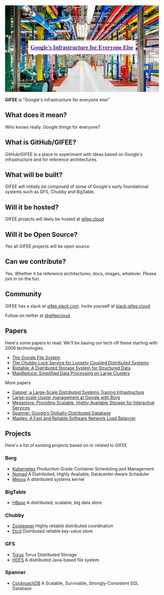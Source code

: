 ![GIFEE](images/title.png)

**GIFEE** is "Google's infrastructure for everyone else"

## What does it mean?

Who knows really. Google things for everyone?

## What is GitHub/GIFEE?

GitHub/GIFEE is a place to experiment with ideas based on Google's infrastructure and for reference architectures.

## What will be built?

GIFEE will initially be composed of some of Google's early foundational systems such as GFS, Chubby and BigTable.

## Will it be hosted?

GIFEE projects will likely be hosted at [gifee.cloud](http://gifee.cloud)

## Will it be Open Source?

Yes all GIFEE projects will be open source

## Can we contribute?

Yes. Whether it be reference architectures, docs, images, whatever. Please join in on the fun.

## Community

GIFEE has a slack at [gifee.slack.com](https://gifee.slack.com). Invite yourself at [slack.gifee.cloud](http://slack.gifee.cloud)

Follow on twitter at [@gifeecloud](https://twitter.com/gifeecloud)

## Papers

Here's some papers to read. We'll be basing our tech off these starting with 2006 technologies.

- [The Google File System](https://static.googleusercontent.com/media/research.google.com/en//archive/gfs-sosp2003.pdf)
- [The Chubby Lock Service for Loosely-Coupled Distributed Systems](https://static.googleusercontent.com/media/research.google.com/en//archive/chubby-osdi06.pdf)
- [Bigtable: A Distributed Storage System for Structured Data](https://static.googleusercontent.com/media/research.google.com/en//archive/bigtable-osdi06.pdf)
- [MapReduce: Simplified Data Processing on Large Clusters](https://static.googleusercontent.com/media/research.google.com/en//archive/mapreduce-osdi04.pdf)

More papers

- [Dapper, a Large-Scale Distributed Systems Tracing Infrastructure](http://www.australianscience.com.au/research/google/36356.pdf)
- [Large-scale cluster management at Google with Borg](https://static.googleusercontent.com/media/research.google.com/en//pubs/archive/43438.pdf)
- [Megastore: Providing Scalable, Highly Available Storage for Interactive Services](https://static.googleusercontent.com/media/research.google.com/en//pubs/archive/36971.pdf)
- [Spanner: Google’s Globally-Distributed Database](https://static.googleusercontent.com/media/research.google.com/en//archive/spanner-osdi2012.pdf)
- [Maglev: A Fast and Reliable Software Network Load Balancer](https://static.googleusercontent.com/media/research.google.com/en//pubs/archive/44824.pdf)

## Projects

Here's a list of existing projects based on or related to GIFEE

### Borg
- [Kubernetes](https://github.com/kubernetes/kubernetes) Production-Grade Container Scheduling and Management
- [Nomad](https://github.com/hashicorp/nomad) A Distributed, Highly Available, Datacenter-Aware Scheduler
- [Mesos](https://github.com/apache/mesos) A distributed systems kernel

### BigTable
- [HBase](https://github.com/apache/hbase) A distributed, scalable, big data store

### Chubby
- [Zookeeper](https://github.com/apache/zookeeper) Highly reliable distributed coordination
- [Etcd](https://github.com/coreos/etcd) Distributed reliable key-value store

### GFS
- [Torus](https://github.com/coreos/torus) Torus Distributed Storage
- [HDFS](https://github.com/apache/hadoop-hdfs) A distributed Java-based file system

### Spanner
- [CockroachDB](https://github.com/cockroachdb/cockroach) A Scalable, Survivable, Strongly-Consistent SQL Database
